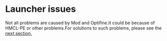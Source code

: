 # Launcher issues

Not all problems are caused by Mod and Optifine.It could be because of HMCL-PE or other problems.For solutions to such problems, please see the [next section.](../hmcl-pe-crashed.md)
